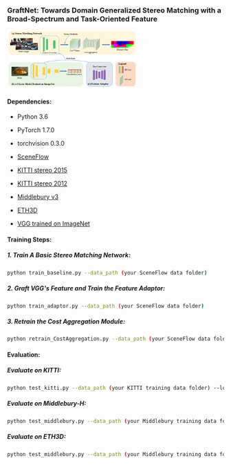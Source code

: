 ### GraftNet: Towards Domain Generalized Stereo Matching with a Broad-Spectrum and Task-Oriented Feature

<img src="figure/figure.png" width="60%" height="50%">

#### Dependencies:
- Python 3.6
- PyTorch 1.7.0
- torchvision 0.3.0
- [SceneFlow](https://lmb.informatik.uni-freiburg.de/resources/datasets/SceneFlowDatasets.en.html)
- [KITTI stereo 2015](http://www.cvlibs.net/datasets/kitti/eval_scene_flow.php?benchmark=stereo)
- [KITTI stereo 2012](http://www.cvlibs.net/datasets/kitti/eval_stereo_flow.php?benchmark=stereo)
- [Middlebury v3](https://vision.middlebury.edu/stereo/submit3/)
- [ETH3D](https://www.eth3d.net/datasets#low-res-two-view)

- [VGG trained on ImageNet](https://download.pytorch.org/models/vgg16-397923af.pth)

#### Training Steps:
##### 1. Train A Basic Stereo Matching Network:
```bash
python train_baseline.py --data_path (your SceneFlow data folder)
```
##### 2. Graft VGG's Feature and Train the Feature Adaptor:
```bash
python train_adaptor.py --data_path (your SceneFlow data folder)
```
##### 3. Retrain the Cost Aggregation Module:
```bash
python retrain_CostAggregation.py --data_path (your SceneFlow data folder)
```

#### Evaluation:
##### Evaluate on KITTI:
```bash
python test_kitti.py --data_path (your KITTI training data folder) --load_path (the path of the final model)
```
##### Evaluate on Middlebury-H:
```bash
python test_middlebury.py --data_path (your Middlebury training data folder) --load_path (the path of the final model)
```
##### Evaluate on ETH3D:
```bash
python test_middlebury.py --data_path (your Middlebury training data folder) --load_path (the path of the final model)
```
